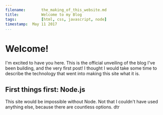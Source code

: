 ```yaml
---
filename:		the_making_of_this_website.md
title:			Welcome to my Blog
tags:			[html, css, javascript, node]
timestamp:	May 11 2017
...
```


# Welcome!
I'm excited to have you here. This is the official unveiling of the blog I've been building, and the very first post! I thought I would take some time to describe the technology that went into making this site what it is.

## First things first: Node.js
This site would be impossible without Node. Not that I couldn't have used anything else, because there are countless options. dtr